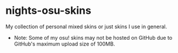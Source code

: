 # nights-osu-skins
My collection of personal mixed skins or just skins I use in general.

* Note: Some of my osu! skins may not be hosted on GitHub due to GitHub's maximum upload size of 100MB.
